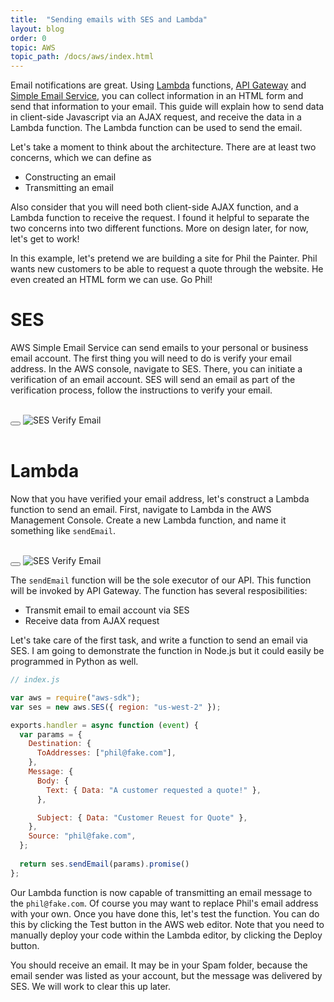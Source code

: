 ```yaml
---
title:  "Sending emails with SES and Lambda"
layout: blog
order: 0
topic: AWS
topic_path: /docs/aws/index.html
---
```

Email notifications are great. Using [Lambda](https://aws.amazon.com/lambda/) functions, [API Gateway](https://aws.amazon.com/api-gateway/) and [Simple Email Service](https://aws.amazon.com/ses/), you can collect information in an HTML form and send that information to your email. This guide will explain how to send data in client-side Javascript via an AJAX request, and receive the data in a Lambda function. The Lambda function can be used to send the email.

Let's take a moment to think about the architecture. There are at least two concerns, which we can define as
* Constructing an email
* Transmitting an email

Also consider that you will need both client-side AJAX function, and a Lambda function to receive the request. I found it helpful to separate the two concerns into two different functions. More on design later, for now, let's get to work!

In this example, let's pretend we are building a site for Phil the Painter. Phil wants new customers to be able to request a quote through the website. He even created an HTML form we can use. Go Phil!

# SES
AWS Simple Email Service can send emails to your personal or business email account. The first thing you will need to do is verify your email address. In the AWS console, navigate to SES. There, you can initiate a verification of an email account. SES will send an email as part of the verification process, follow the instructions to verify your email.

<br>

<div class="container">
  <button onClick="PlayGif('gif-1')" class="btn-lg btn-secondary">
    <i class="fa fa-play"></i>
  </button>
  <img id="gif-1" src="{{ site.baseurl }}/assets/img/docs/aws/ses-verify-email.gif" alt="SES Verify Email">
</div>

<br>

# Lambda
Now that you have verified your email address, let's construct a Lambda function to send an email. First, navigate to Lambda in the AWS Management Console. Create a new Lambda function, and name it something like `sendEmail`.

<br>

<div class="container">
  <button onClick="PlayGif('gif-1')" class="btn-lg btn-secondary">
    <i class="fa fa-play"></i>
  </button>
  <img src="{{ site.baseurl }}/assets/img/docs/aws/lambda-create-function.gif" alt="SES Verify Email">
</div>

The `sendEmail` function will be the sole executor of our API. This function will be invoked by API Gateway. The function has several resposibilities:

* Transmit email to email account via SES
* Receive data from AJAX request

Let's take care of the first task, and write a function to send an email via SES. I am going to demonstrate the function in Node.js but it could easily be programmed in Python as well.

```javascript
// index.js

var aws = require("aws-sdk");
var ses = new aws.SES({ region: "us-west-2" });

exports.handler = async function (event) {
  var params = {
    Destination: {
      ToAddresses: ["phil@fake.com"],
    },
    Message: {
      Body: {
        Text: { Data: "A customer requested a quote!" },
      },

      Subject: { Data: "Customer Reuest for Quote" },
    },
    Source: "phil@fake.com",
  };
 
  return ses.sendEmail(params).promise()
};
```

Our Lambda function is now capable of transmitting an email message to the `phil@fake.com`. Of course you may want to replace Phil's email address with your own. Once you have done this, let's test the function. You can do this by clicking the Test button in the AWS web editor. Note that you need to manually deploy your code within the Lambda editor, by clicking the Deploy button.

You should receive an email. It may be in your Spam folder, because the email sender was listed as your account, but the message was delivered by SES. We will work to clear this up later.